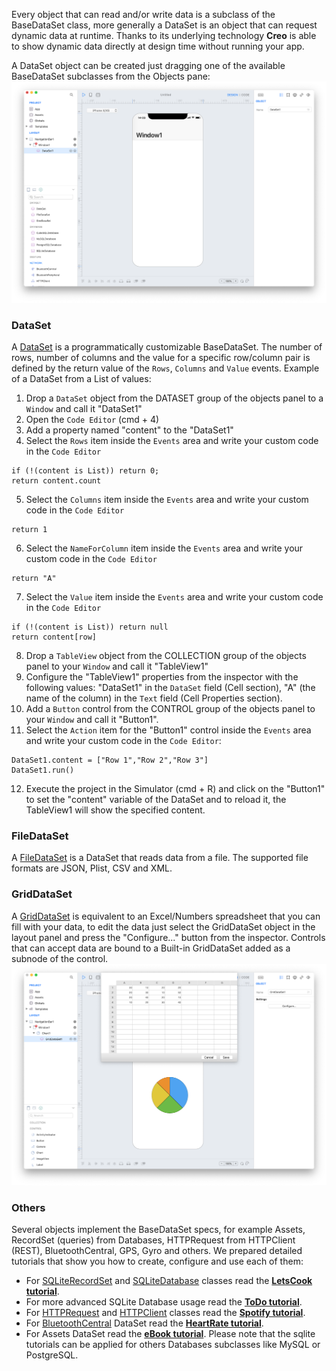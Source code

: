 Every object that can read and/or write data is a subclass of the BaseDataSet class, more generally a DataSet is an object that can request dynamic data at runtime. Thanks to its underlying technology **Creo** is able to show dynamic data directly at design time without running your app.

A DataSet object can be created just dragging one of the available BaseDataSet subclasses from the Objects pane:
![Creo](../images/creo/dataset_1v2.png)

### DataSet
A [DataSet](../classes/DataSet.html) is a programmatically customizable BaseDataSet. The number of rows, number of columns and the value for a specific row/column pair is defined by the return value of the `Rows`, `Columns` and `Value` events.
Example of a DataSet from a List of values:
1. Drop a `DataSet` object from the DATASET group of the objects panel to a `Window` and call it "DataSet1"
2. Open the `Code Editor` (cmd + 4)
3. Add a property named "content" to the "DataSet1"
4. Select the `Rows` item inside the `Events` area and write your custom code in the `Code Editor`
```
if (!(content is List)) return 0;
return content.count
```
5. Select the `Columns` item inside the `Events` area and write your custom code in the `Code Editor`
```
return 1
```
6. Select the `NameForColumn` item inside the `Events` area and write your custom code in the `Code Editor`
```
return "A"
```
7. Select the `Value` item inside the `Events` area and write your custom code in the `Code Editor`
```
if (!(content is List)) return null
return content[row]
```
8. Drop a `TableView` object from the COLLECTION group of the objects panel to your `Window` and call it "TableView1"
9. Configure the "TableView1" properties from the inspector with the following values: "DataSet1" in the `DataSet` field (Cell section), "A" (the name of the column) in the `Text` field (Cell Properties section).
10. Add a `Button` control from the CONTROL group of the objects panel to your `Window` and call it "Button1".
11. Select the `Action` item for the "Button1" control inside the `Events` area and write your custom code in the `Code Editor`:
```
DataSet1.content = ["Row 1","Row 2","Row 3"]
DataSet1.run()
```
12. Execute the project in the Simulator (cmd + R) and click on the "Button1" to set the "content" variable of the DataSet and to reload it, the TableView1 will show the specified content.

### FileDataSet
A [FileDataSet](../classes/FileDataSet.html) is a DataSet that reads data from a file. The supported file formats are JSON, Plist, CSV and XML.

### GridDataSet
A [GridDataSet](../classes/GridDataSet.html) is equivalent to an Excel/Numbers spreadsheet that you can fill with your data, to edit the data just select the GridDataSet object in the layout panel and press the "Configure..." button from the inspector. Controls that can accept data are bound to a Built-in GridDataSet added as a subnode of the control.
![Creo](../images/creo/dataset_2v2.png)

### Others
Several objects implement the BaseDataSet specs, for example Assets, RecordSet (queries) from Databases, HTTPRequest from HTTPClient (REST), BluetoothCentral, GPS, Gyro and others. We prepared detailed tutorials that show you how to create, configure and use each of them:
* For [SQLiteRecordSet](../classes/SQLiteRecordSet.html) and [SQLiteDatabase](../classes/SQLiteDatabase.html) classes read the **[LetsCook tutorial](../tutorials/lets-cook-nav.html)**.
* For more advanced SQLite Database usage read the **[ToDo tutorial](../tutorials/todo.html)**.
* For [HTTPRequest](../classes/HTTPRequest.html) and [HTTPClient](../classes/HTTPClient.html) classes read the **[Spotify tutorial](../tutorials/spotify.html)**.
* For [BluetoothCentral](../classes/BluetoothCentral.html) DataSet read the **[HeartRate tutorial](../tutorials/heart-rate.html)**.
* For Assets DataSet read the **[eBook tutorial](../tutorials/ebook.html)**.
Please note that the sqlite tutorials can be applied for others Databases subclasses like MySQL or PostgreSQL.
